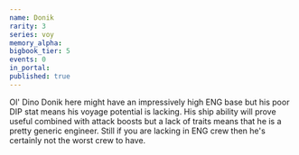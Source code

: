 ```yaml
---
name: Donik
rarity: 3
series: voy
memory_alpha:
bigbook_tier: 5
events: 0
in_portal:
published: true
---
```


Ol' Dino Donik here might have an impressively high ENG base but his poor DIP stat means his voyage potential is lacking. His ship ability will prove useful combined with attack boosts but a lack of traits means that he is a pretty generic engineer. Still if you are lacking in ENG crew then he's certainly not the worst crew to have.

